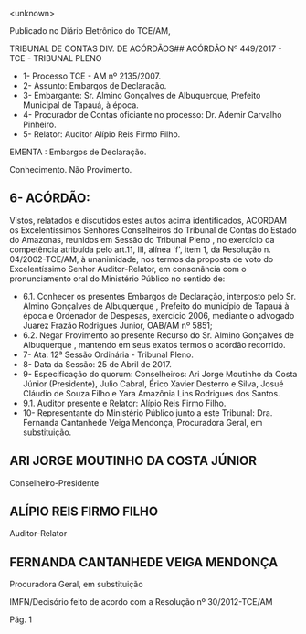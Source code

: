 &lt;unknown&gt;

Publicado  no  Diário Eletrônico do TCE/AM,

TRIBUNAL DE CONTAS DIV. DE  ACÓRDÃOS## ACÓRDÃO Nº 449/2017 - TCE - TRIBUNAL PLENO

- 1- Processo TCE - AM nº 2135/2007.
- 2- Assunto: Embargos de Declaração.
- 3- Embargante: Sr. Almino Gonçalves de Albuquerque, Prefeito Municipal de Tapauá, à época.
- 4- Procurador de Contas oficiante no processo: Dr. Ademir Carvalho Pinheiro.
- 5- Relator: Auditor Alípio Reis Firmo Filho.

EMENTA : Embargos de Declaração.

Conhecimento. Não Provimento.

## 6- ACÓRDÃO:

Vistos, relatados e discutidos estes autos acima identificados, ACORDAM os Excelentíssimos Senhores Conselheiros do Tribunal de Contas do Estado do Amazonas, reunidos  em  Sessão  do Tribunal  Pleno ,  no  exercício  da  competência  atribuída  pelo art.11,  III,  alínea  'f',  item  1,  da  Resolução  n.  04/2002-TCE/AM, à  unanimidade, nos termos da proposta de voto do Excelentíssimo Senhor Auditor-Relator, em consonância com o pronunciamento oral do Ministério Público no sentido de:

- 6.1. Conhecer os  presentes  Embargos  de  Declaração,  interposto  pelo Sr. Almino Gonçalves de Albuquerque , Prefeito do município de Tapauá à época e Ordenador de Despesas, exercício 2006, mediante o advogado Juarez Frazão Rodrigues Junior, OAB/AM nº 5851;
- 6.2. Negar Provimento ao  presente Recurso do Sr.  Almino Gonçalves de Albuquerque , mantendo em seus exatos termos o acórdão recorrido.
- 7- Ata: 12ª Sessão Ordinária - Tribunal Pleno.
- 8- Data da Sessão: 25 de Abril de 2017.
- 9- Especificação  do  quorum: Conselheiros: Ari Jorge Moutinho  da  Costa  Júnior (Presidente), Julio Cabral, Érico Xavier Desterro e Silva, Josué Cláudio de Souza Filho e Yara Amazônia Lins Rodrigues dos Santos.
- 9.1. Auditor presente e Relator: Alípio Reis Firmo Filho.
- 10-  Representante  do  Ministério  Público  junto  a  este  Tribunal: Dra. Fernanda Cantanhede Veiga Mendonça, Procuradora Geral, em substituição.

## ARI JORGE MOUTINHO DA COSTA JÚNIOR

Conselheiro-Presidente

## ALÍPIO REIS FIRMO FILHO

Auditor-Relator

## FERNANDA CANTANHEDE VEIGA MENDONÇA

Procuradora Geral, em substituição

IMFN/Decisório feito de acordo com a Resolução nº 30/2012-TCE/AM

Pág. 1